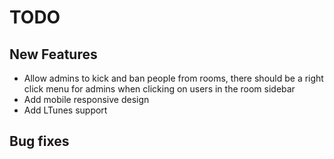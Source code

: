 # TODO

## New Features
- Allow admins to kick and ban people from rooms, there should be a right click menu for admins when clicking on users in the room sidebar
- Add mobile responsive design
- Add LTunes support

## Bug fixes